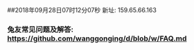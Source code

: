 ##2018年09月28日07时12分07秒 新址: 159.65.66.163
### 兔友常见问题及解答: https://github.com/wanggonging/d/blob/w/FAQ.md
